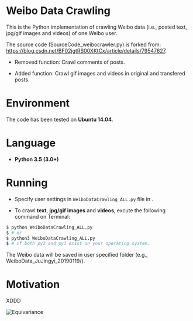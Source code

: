 # Weibo Data Crawling

This is the Python implementation of crawling Weibo data (i.e., posted text, jpg/gif images and videos) of one Weibo user.

The source code (SourceCode_weibocrawler.py) is forked from: https://blog.csdn.net/BF02jgtRS00XKtCx/article/details/79547627.

* Removed function: Crawl comments of posts.

* Added function: Crawl gif images and videos in original and transfered posts.

# Environment

The code has been tested on **Ubuntu 14.04**. 

# Language

* __Python 3.5 (3.0+)__

# Running

* Specify user settings in ```WeiboDataCrawling_ALL.py``` file in .

* To crawl **text**, **jpg/gif images** and **videos**, excute the following command on Terminal:
```bash
$ python WeiboDataCrawling_ALL.py
$ # or
$ python3 WeiboDataCrawling_ALL.py
$ # if both py2 and py3 exist on your operating system.
```
The Weibo data will be saved in user specified folder (e.g., WeiboData_JuJingyi_20190119/).

# Motivation

XDDD

![Equivariance](https://github.com/HeZhang1994/weibo-data-crawling/blob/master/JuJingyi.jpg)
